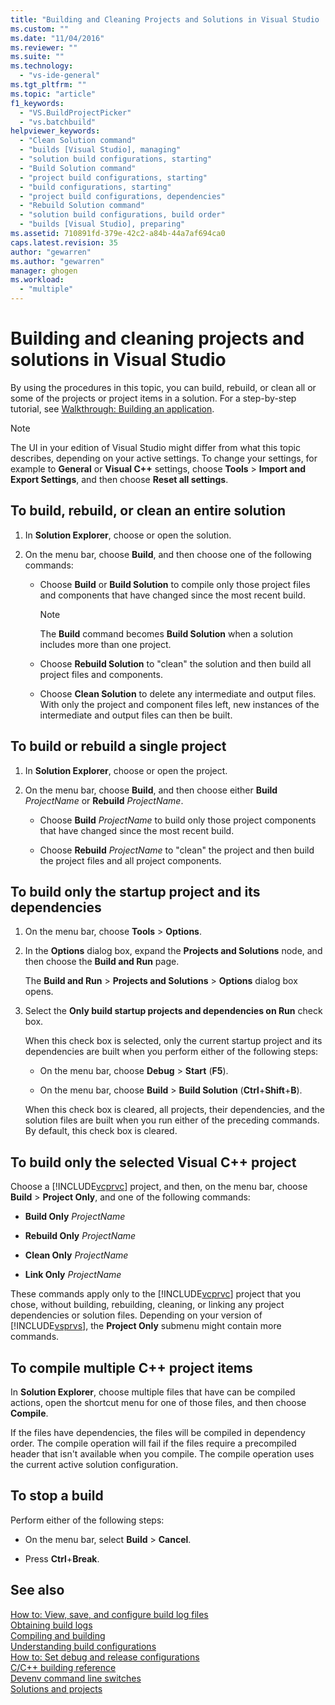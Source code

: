 ```yaml
---
title: "Building and Cleaning Projects and Solutions in Visual Studio | Microsoft Docs"
ms.custom: ""
ms.date: "11/04/2016"
ms.reviewer: ""
ms.suite: ""
ms.technology: 
  - "vs-ide-general"
ms.tgt_pltfrm: ""
ms.topic: "article"
f1_keywords: 
  - "VS.BuildProjectPicker"
  - "vs.batchbuild"
helpviewer_keywords: 
  - "Clean Solution command"
  - "builds [Visual Studio], managing"
  - "solution build configurations, starting"
  - "Build Solution command"
  - "project build configurations, starting"
  - "build configurations, starting"
  - "project build configurations, dependencies"
  - "Rebuild Solution command"
  - "solution build configurations, build order"
  - "builds [Visual Studio], preparing"
ms.assetid: 710891fd-379e-42c2-a84b-44a7af694ca0
caps.latest.revision: 35
author: "gewarren"
ms.author: "gewarren"
manager: ghogen
ms.workload: 
  - "multiple"
---
```

# Building and cleaning projects and solutions in Visual Studio
By using the procedures in this topic, you can build, rebuild, or clean all or some of the projects or project items in a solution. For a step-by-step tutorial, see [Walkthrough: Building an application](../ide/walkthrough-building-an-application.md).  
  
> [!NOTE]
> The UI in your edition of Visual Studio might differ from what this topic describes, depending on your active settings. To change your settings, for example to **General** or **Visual C++** settings, choose **Tools** > **Import and Export Settings**, and then choose **Reset all settings**.
  
## To build, rebuild, or clean an entire solution  
  
1.  In **Solution Explorer**, choose or open the solution.  
  
2.  On the menu bar, choose **Build**, and then choose one of the following commands:  
  
    -   Choose **Build** or **Build Solution** to compile only those project files and components that have changed since the most recent build.  
  
        > [!NOTE]
        >  The **Build** command becomes **Build Solution** when a solution includes more than one project.  
  
    -   Choose **Rebuild Solution** to "clean" the solution and then build all project files and components.  
  
    -   Choose **Clean Solution** to delete any intermediate and output files. With only the project and component files left, new instances of the intermediate and output files can then be built.  
  
## To build or rebuild a single project  
  
1.  In **Solution Explorer**, choose or open the project.  
  
2.  On the menu bar, choose **Build**, and then choose either **Build** *ProjectName* or **Rebuild** *ProjectName*.  
  
    -   Choose **Build** *ProjectName* to build only those project components that have changed since the most recent build.  
  
    -   Choose **Rebuild** *ProjectName* to "clean" the project and then build the project files and all project components.  
  
## To build only the startup project and its dependencies  
  
1.  On the menu bar, choose **Tools** > **Options**.  
  
2.  In the **Options** dialog box, expand the **Projects and Solutions** node, and then choose the **Build and Run** page.  
  
     The **Build and Run** > **Projects and Solutions** > **Options** dialog box opens.  
  
3.  Select the  **Only build startup projects and dependencies on Run** check box.  
  
     When this check box is selected, only the current startup project and its dependencies are built when you perform either of the following steps:  
  
    -   On the menu bar, choose **Debug** > **Start** (**F5**).  
  
    -   On the menu bar, choose **Build** > **Build Solution** (**Ctrl**+**Shift**+**B**).  
  
    When this check box is cleared, all projects, their dependencies, and the solution files are built when you run either of the preceding commands. By default, this check box is cleared.  
  
## To build only the selected Visual C++ project  
  
Choose a [!INCLUDE[vcprvc](../code-quality/includes/vcprvc_md.md)] project, and then, on the menu bar, choose **Build** > **Project Only**, and one of the following commands:  

- **Build Only** *ProjectName*  
  
- **Rebuild Only** *ProjectName*  
  
- **Clean Only** *ProjectName*  
  
- **Link Only** *ProjectName*  

These commands apply only to the [!INCLUDE[vcprvc](../code-quality/includes/vcprvc_md.md)] project that you chose, without building, rebuilding, cleaning, or linking any project dependencies or solution files. Depending on your version of [!INCLUDE[vsprvs](../code-quality/includes/vsprvs_md.md)], the **Project Only** submenu might contain more commands.  
  
## To compile multiple C++ project items  
  
In **Solution Explorer**, choose multiple files that have can be compiled actions, open the shortcut menu for one of those files, and then choose **Compile**.  

If the files have dependencies, the files will be compiled in dependency order. The compile operation will fail if the files require a precompiled header that isn't available when you compile. The compile operation uses the current active solution configuration.  
  
## To stop a build  
  
Perform either of the following steps:  

- On the menu bar, select **Build** > **Cancel**.  
  
- Press **Ctrl**+**Break**.  
  
## See also

[How to: View, save, and configure build log files](../ide/how-to-view-save-and-configure-build-log-files.md)  
[Obtaining build logs](../msbuild/obtaining-build-logs-with-msbuild.md)  
[Compiling and building](../ide/compiling-and-building-in-visual-studio.md)  
[Understanding build configurations](../ide/understanding-build-configurations.md)  
[How to: Set debug and release configurations](../debugger/how-to-set-debug-and-release-configurations.md)  
[C/C++ building reference](/cpp/build/reference/c-cpp-building-reference)  
[Devenv command line switches](../ide/reference/devenv-command-line-switches.md)  
[Solutions and projects](../ide/solutions-and-projects-in-visual-studio.md)
